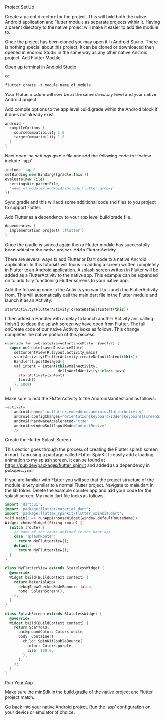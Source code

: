 Project Set Up

Create a parent directory for the project. This will hold both the native Android application and Flutter module as separate projects within it. Having a parent directory to the native project will make it easier to add the module to.

Once the project has been cloned you may open it in Android Studio. There is nothing special about this project. It can be cloned or downloaded then opened in Android Studio in the same way as any other native Android project.
Add Flutter Module

Open up terminal in Android Studio

```dart
cd ..

flutter create -t module name_of_module
```
  

Your Flutter module will now be at the same directory level and your native Android project.

Add compile options to the app level build.grade within the Android block if it does not already exist.

```dart
android {
  compileOptions {
    sourceCompatibility 1.8
    targetCompatibility 1.8
  }
}
```

Next open the settings.gradle file and add the following code to it below include ‘:app’

```dart
include ':app'
setBinding(new Binding([gradle:this]))
evaluate(new File(
  settingsDir.parentFile,
  'name_of_module/.android/include_flutter.groovy'
))
```

Sync gradle and this will add some additional code and files to you project to support Flutter.

Add Flutter as a dependency to your app level build.grade file.

```dart
dependencies {
  implementation project(':flutter')
}
```

Once the gradle is synced again then a Flutter module has successfully been added to the native project.
Add a Flutter Activity

There are several ways to add Flutter or Dart code to a native Android application. In this tutorial I will focus on adding a screen written completely in Flutter to an Android application. A splash screen written in Flutter will be added as a FlutterActivity to the native app. This example can be expanded on to add fully functioning Flutter screens to your native app.

Add the following code to the Activity you want to launch the FlutterActivity from. This will automatically call the main.dart file in the Flutter module and launch it as an Activity.

```dart
startActivity(FlutterActivity.createDefaultIntent(this))
```

I then added a Handler with a delay to launch another Activity and calling finish() to close the splash screen we have open from Flutter. The full onCreate code of our native Activity looks as follows. This change completes the native portion of this process.

```dart
override fun onCreate(savedInstanceState: Bundle?) {
  super.onCreate(savedInstanceState)
    setContentView(R.layout.activity_main)
    startActivity(FlutterActivity.createDefaultIntent(this))
    Handler().postDelayed({
    val intent = Intent(this@MainActivity,
                        HelloWorldActivity::class.java)
      startActivity(intent)
      finish()
    }, 5000)
  }
  ```

Make sure to add the FlutterActivity to the AndroidManifest.xml as follows:

```dart
<activity
    android:name="io.flutter.embedding.android.FlutterActivity"
    android:configChanges="orientation|keyboardHidden|keyboard|screenSize|locale|layoutDirection|fontScale|screenLayout|density|uiMode"
    android:hardwareAccelerated="true"
    android:windowSoftInputMode="adjustResize"
    />
 ```

Create the Flutter Splash Screen

This section goes through the process of creating the Flutter splash screen in dart. I am using a package called Flutter SpinKit to easily add a loading animation to my splash screen. It can be found at https://pub.dev/packages/flutter_spinkit and added as a dependency in pubspec.yaml

If you are familiar with Flutter you will see that the project structure of the module is very similar to a normal Flutter project. Navigate to main.dart in the lib folder. Delete the example counter app and add your code for the splash screen. My main.dart file looks as follows.

```dart
import 'dart:ui';
import 'package:flutter/material.dart';
import 'package:flutter_spinkit/flutter_spinkit.dart';
void main() => runApp(chooseWidget(window.defaultRouteName));
Widget chooseWidget(String route) {
  switch (route) {
    // name of the route defined in the host app
    case 'splashRoute':
      return MyFlutterView();
    default:
      return MyFlutterView();
  }
}

class MyFlutterView extends StatelessWidget {
  @override
  Widget build(BuildContext context) {
    return MaterialApp(
      debugShowCheckedModeBanner: false,
      home: SplashScreen(),
    );
  }
}

class SplashScreen extends StatelessWidget {
  @override
  Widget build(BuildContext context) {
    return Scaffold(
      backgroundColor: Colors.white,
      body: Container(
        child: SpinKitDoubleBounce(
          color: Colors.purple,
          size: 100.0,
        ),
      ),
    );
  }
}
```



Run Your App

Make sure the minSdk in the build.gradle of the native project and Flutter project match.

Go back into your native Android project. Run the ‘app’ configuration on your device or emulator of choice.
